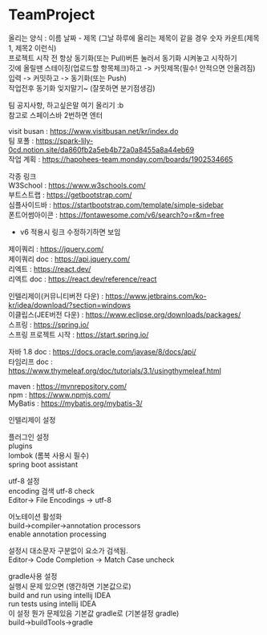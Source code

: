 # TeamProject
올리는 양식 : 이름 날짜 - 제목 (그날 하루에 올리는 제목이 같을 경우 숫자 카운트(제목1, 제목2 이런식)  
프로젝트 시작 전 항상 동기화(또는 Pull)버튼 눌러서 동기화 시켜놓고 시작하기  
깃에 올릴땐 스테이징(업로드할 항목체크)하고 -> 커밋제목(필수! 안적으면 안올려짐)입력 -> 커밋하고 -> 동기화(또는 Push)  
작업전후 동기화 잊지말기~ (잘못하면 분기점생김)  
  
팀 공지사항, 하고싶은말 여기 올리기 :b  
참고로 스페이스바 2번하면 엔터  
  
visit busan : https://www.visitbusan.net/kr/index.do  
팀 포폴 : https://spark-lily-0cd.notion.site/da860fb2a5eb4b72a0a8455a8a44eb69  
작업 계획 : https://hapohees-team.monday.com/boards/1902534665  
  
  
각종 링크  
W3School : https://www.w3schools.com/  
부트스트랩 :  https://getbootstrap.com/  
심플사이드바 : https://startbootstrap.com/template/simple-sidebar  
폰트어썸아이콘 : https://fontawesome.com/v6/search?o=r&m=free  
 - v6 적용시 링크 수정하기하면 보임 <link rel="stylesheet" href="https://cdnjs.cloudflare.com/ajax/libs/font-awesome/6.6.0/css/all.min.css">  
  
제이쿼리 : https://jquery.com/  
제이쿼리 doc : https://api.jquery.com/  
리엑트 : https://react.dev/  
리엑트 doc : https://react.dev/reference/react  
  
인텔리제이(커뮤니티버전 다운) : https://www.jetbrains.com/ko-kr/idea/download/?section=windows  
이클립스(JEE버전 다운) : https://www.eclipse.org/downloads/packages/  
스프링 : https://spring.io/  
스프링 프로젝트 시작 : https://start.spring.io/  
  
자바 1.8 doc : https://docs.oracle.com/javase/8/docs/api/  
타임리프 doc : https://www.thymeleaf.org/doc/tutorials/3.1/usingthymeleaf.html  
  
maven : https://mvnrepository.com/  
npm : https://www.npmjs.com/  
MyBatis : https://mybatis.org/mybatis-3/  
  
  
인텔리제이 설정  
  
플러그인 설정  
plugins  
lombok (롬복 사용시 필수)  
spring boot assistant  
  
utf-8 설정  
encoding 검색 utf-8 check  
Editor-> File Encodings -> utf-8  
  
어노테이션 활성화  
build->compiler->annotation processors  
enable annotation processing  
  
설정시 대소문자 구분없이 요소가 검색됨.  
Editor-> Code Completion -> Match Case  uncheck  
  
gradle사용 설정  
실행시 문제 있으면 (앵간하면 기본값으로)  
build and run using intellij IDEA  
run tests using intellij IDEA  
이 설정 뭔가 문제있음 기본값 gradle로 (기본설정 gradle)  
build->buildTools->gradle  
